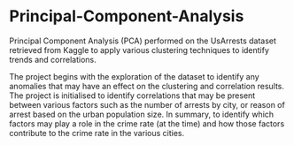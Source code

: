 # Principal-Component-Analysis
Principal Component Analysis (PCA) performed on the UsArrests dataset retrieved from Kaggle to apply various clustering techniques to identify trends and correlations.

The project begins with the exploration of the dataset to identify any anomalies that may have an effect on the clustering and correlation results. The project is initialised to identify correlations that may be present between various factors such as the number of arrests by city, or reason of arrest based on the urban population size. In summary, to identify which factors may play a role in the crime rate (at the time) and how those factors contribute to the crime rate in the various cities.
